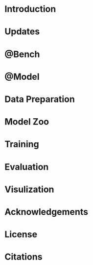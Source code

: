 # Introduction
# Updates
# @Bench
# @Model
# Data Preparation
# Model Zoo
# Training
# Evaluation
# Visulization
# Acknowledgements
# License
# Citations
